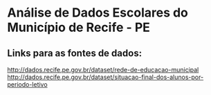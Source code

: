 # Análise de Dados Escolares do Município de Recife - PE

## Links para as fontes de dados:
http://dados.recife.pe.gov.br/dataset/rede-de-educacao-municipal
http://dados.recife.pe.gov.br/dataset/situacao-final-dos-alunos-por-periodo-letivo

